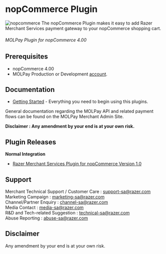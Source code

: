 nopCommerce Plugin
=====================
![nopcommerce](https://user-images.githubusercontent.com/38641542/74416398-0c750f00-4e80-11ea-91b7-484977219ca6.jpg)
The nopCommerce Plugin makes it easy to add Razer Merchant Services payment gateway to your nopCommerce shopping cart.

###### MOLPay Plugin for nopCommerce 4.00 ######

Prerequisites
-------------

* nopCommerce 4.00
* MOLPay Production or Development [account](https://merchant.razer.com/v3/enrol-with-us/).

Documentation
-------------

* [Getting Started](https://github.com/RazerMS/nopCommerce_Plugin/wiki) - Everything you need to begin using this plugins.

General documentation regarding the MOLPay API and related payment flows can be found on the MOLPay Merchant Admin Site.

**Disclaimer : Any amendment by your end is at your own risk.**

Plugin Releases
---------------
**Normal Integration**
* [Razer Merchant Services Plugin for nopCommerce Version 1.0](https://github.com/RazerMS/nopCommerce_Plugin)

Support
-------
Merchant Technical Support / Customer Care : support-sa@razer.com <br>
Marketing Campaign : marketing-sa@razer.com <br>
Channel/Partner Enquiry : channel-sa@razer.com <br>
Media Contact : media-sa@razer.com <br>
R&D and Tech-related Suggestion : technical-sa@razer.com <br>
Abuse Reporting : abuse-sa@razer.com 

Disclaimer
----------
Any amendment by your end is at your own risk.
